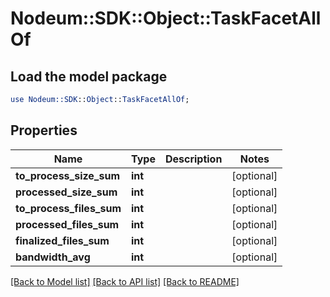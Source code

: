 # Nodeum::SDK::Object::TaskFacetAllOf

## Load the model package
```perl
use Nodeum::SDK::Object::TaskFacetAllOf;
```

## Properties
Name | Type | Description | Notes
------------ | ------------- | ------------- | -------------
**to_process_size_sum** | **int** |  | [optional] 
**processed_size_sum** | **int** |  | [optional] 
**to_process_files_sum** | **int** |  | [optional] 
**processed_files_sum** | **int** |  | [optional] 
**finalized_files_sum** | **int** |  | [optional] 
**bandwidth_avg** | **int** |  | [optional] 

[[Back to Model list]](../README.md#documentation-for-models) [[Back to API list]](../README.md#documentation-for-api-endpoints) [[Back to README]](../README.md)


